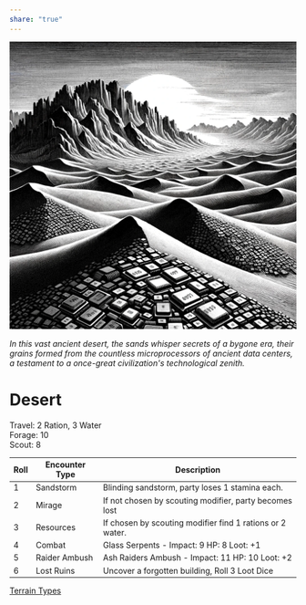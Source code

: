 ```yaml
---  
share: "true"  
---  
```

  
  
![Pasted image 20240126174400](./Pasted%20image%2020240126174400.png)  
  
*In this vast ancient desert, the sands whisper secrets of a bygone era, their grains formed from the countless microprocessors of ancient data centers, a testament to a once-great civilization's technological zenith.*  
  
# Desert  
  
Travel: 2 Ration, 3 Water  
Forage: 10  
Scout: 8  
  
| Roll | Encounter Type | Description |  
| ---- | ---- | ---- |  
| 1 | Sandstorm | Blinding sandstorm, party loses 1 stamina each. |  
| 2 | Mirage | If not chosen by scouting modifier, party becomes lost |  
| 3 | Resources | If chosen by scouting modifier find 1 rations or 2 water. |  
| 4 | Combat | Glass Serpents - Impact: 9 HP: 8 Loot: +1 |  
| 5 | Raider Ambush | Ash Raiders Ambush - Impact: 11 HP: 10 Loot: +2 |  
| 6 | Lost Ruins | Uncover a forgotten building, Roll 3 Loot Dice |  
  
[Terrain Types](./Terrain%20Types.html)  
